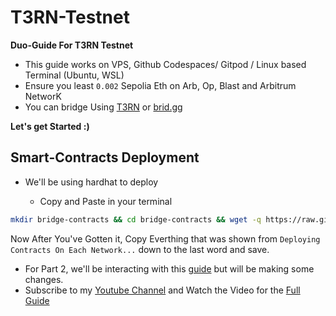 # T3RN-Testnet
<b>Duo-Guide For T3RN Testnet</b>
- This guide works on VPS, Github Codespaces/ Gitpod / Linux based Terminal (Ubuntu, WSL)
- Ensure you least `0.002` Sepolia Eth on Arb, Op, Blast and Arbitrum NetworK
- You can bridge Using [T3RN](https://bridge.t1rn.io/) or [brid.gg](https://testnet.brid.gg/)

**Let's get Started :)**

  <h2>Smart-Contracts Deployment</h2>
  
- We'll be using hardhat to deploy 

   - Copy and Paste in your terminal

```bash
mkdir bridge-contracts && cd bridge-contracts && wget -q https://raw.githubusercontent.com/WillzyDollarrzz/T3RN-Testnet/refs/heads/main/bridge-contracts.sh && chmod +x bridge-contracts.sh && ./bridge-contracts.sh
```
Now After You've Gotten it, Copy Everthing that was shown from `Deploying Contracts On Each Network...` down to the last word and save.

- For Part 2, we'll be interacting with this [guide](https://github.com/adityapatil343/t3rn-bot) but will be making some changes.
- Subscribe to my [Youtube Channel](https://www.youtube.com/@willzydollarrzz) and Watch the Video for the [Full Guide]() 
